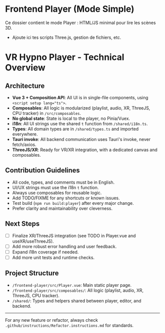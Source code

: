 # Frontend Player (Mode Simple)

Ce dossier contient le mode Player : HTML/JS minimal pour lire les scènes 3D.
- Ajoute ici tes scripts Three.js, gestion de fichiers, etc.

# VR Hypno Player - Technical Overview

## Architecture
- **Vue 3 + Composition API**: All UI is in single-file components, using `<script setup lang="ts">`.
- **Composables**: All logic is modularized (playlist, audio, XR, ThreeJS, CPU tracker) in `/src/composables`.
- **No global state**: State is local to the player, no Pinia/Vuex.
- **i18n**: All UI strings use the shared `t` function from `/shared/i18n.ts`.
- **Types**: All domain types are in `/shared/types.ts` and imported everywhere.
- **Tauri invoke**: All backend communication uses Tauri's invoke, never fetch/axios.
- **ThreeJS/XR**: Ready for VR/XR integration, with a dedicated canvas and composables.

## Contribution Guidelines
- All code, types, and comments must be in English.
- UI/UX strings must use the i18n `t` function.
- Always use composables for reusable logic.
- Add TODO/FIXME for any shortcuts or known issues.
- Test build (`npm run build:player`) after every major change.
- Prefer clarity and maintainability over cleverness.

## Next Steps
- [ ] Finalize XR/ThreeJS integration (see TODO in Player.vue and useXR/useThreeJS).
- [ ] Add more robust error handling and user feedback.
- [ ] Expand i18n coverage if needed.
- [ ] Add more unit tests and runtime checks.

## Project Structure
- `/frontend-player/src/Player.vue`: Main static player page.
- `/frontend-player/src/composables/`: All logic (playlist, audio, XR, ThreeJS, CPU tracker).
- `/shared/`: Types and helpers shared between player, editor, and backend.

---

For any new feature or refactor, always check `.github/instructions/Refactor.instructions.md` for standards.
